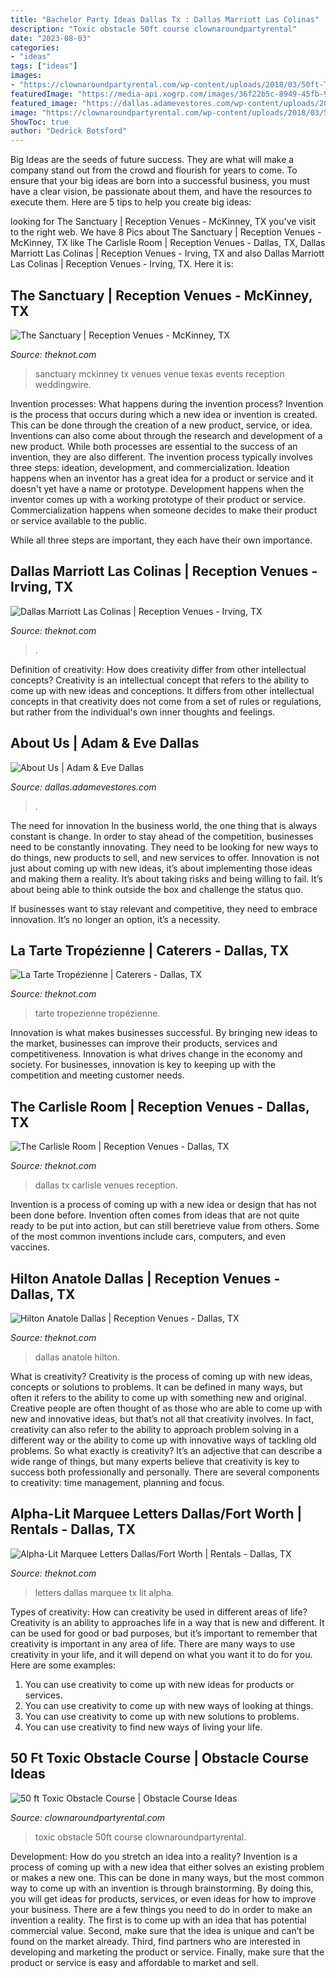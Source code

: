 ```yaml
---
title: "Bachelor Party Ideas Dallas Tx : Dallas Marriott Las Colinas"
description: "Toxic obstacle 50ft course clownaroundpartyrental"
date: "2023-08-03"
categories:
- "ideas"
tags: ["ideas"]
images:
- "https://clownaroundpartyrental.com/wp-content/uploads/2018/03/50ft-Toxic-Obstacle3.jpg"
featuredImage: "https://media-api.xogrp.com/images/36f22b5c-8949-45fb-9acc-ee50116a1e25"
featured_image: "https://dallas.adamevestores.com/wp-content/uploads/2020/10/AE182_int_4.jpg"
image: "https://clownaroundpartyrental.com/wp-content/uploads/2018/03/50ft-Toxic-Obstacle3.jpg"
ShowToc: true
author: "Dedrick Botsford"
---
```



Big Ideas are the seeds of future success. They are what will make a company stand out from the crowd and flourish for years to come. To ensure that your big ideas are born into a successful business, you must have a clear vision, be passionate about them, and have the resources to execute them. Here are 5 tips to help you create big ideas: 

	

		
looking for The Sanctuary | Reception Venues - McKinney, TX you've visit to the right web. We have 8 Pics about The Sanctuary | Reception Venues - McKinney, TX like The Carlisle Room | Reception Venues - Dallas, TX, Dallas Marriott Las Colinas | Reception Venues - Irving, TX and also Dallas Marriott Las Colinas | Reception Venues - Irving, TX. Here it is:
		
    
## The Sanctuary | Reception Venues - McKinney, TX

<img loading=lazy src="https://media-api.xogrp.com/images/36f22b5c-8949-45fb-9acc-ee50116a1e25" onerror="this.onerror=null;this.src='https://tse1.mm.bing.net/th?id=OIP.Gt5C25Da1s3ErvB993tJygHaE7&amp;pid=15.1';" alt="The Sanctuary | Reception Venues - McKinney, TX">

_Source: theknot.com_

>sanctuary mckinney tx venues venue texas events reception weddingwire. 

	

Invention processes: What happens during the invention process?
Invention is the process that occurs during which a new idea or invention is created. This can be done through the creation of a new product, service, or idea. Inventions can also come about through the research and development of a new product. While both processes are essential to the success of an invention, they are also different. 
The invention process typically involves three steps: ideation, development, and commercialization. Ideation happens when an inventor has a great idea for a product or service and it doesn't yet have a name or prototype. Development happens when the inventor comes up with a working prototype of their product or service. Commercialization happens when someone decides to make their product or service available to the public. 

While all three steps are important, they each have their own importance.

    
## Dallas Marriott Las Colinas | Reception Venues - Irving, TX

<img loading=lazy src="https://media-api.xogrp.com/images/84fbfbe0-6ad7-492a-b003-960521f49974~rs_270.480" onerror="this.onerror=null;this.src='https://tse3.mm.bing.net/th?id=OIP.bFLaNSCQdpAq7l44e1j_ygAAAA&amp;pid=15.1';" alt="Dallas Marriott Las Colinas | Reception Venues - Irving, TX">

_Source: theknot.com_

>. 

	

Definition of creativity: How does creativity differ from other intellectual concepts?
Creativity is an intellectual concept that refers to the ability to come up with new ideas and conceptions. It differs from other intellectual concepts in that creativity does not come from a set of rules or regulations, but rather from the individual's own inner thoughts and feelings.

    
## About Us | Adam &amp; Eve Dallas

<img loading=lazy src="https://dallas.adamevestores.com/wp-content/uploads/2020/10/AE182_int_4.jpg" onerror="this.onerror=null;this.src='https://tse4.mm.bing.net/th?id=OIP.e_xdIG9qxX6Y9WlQwMt7wgHaHa&amp;pid=15.1';" alt="About Us | Adam &amp; Eve Dallas">

_Source: dallas.adamevestores.com_

>. 

	

The need for innovation
In the business world, the one thing that is always constant is change. In order to stay ahead of the competition, businesses need to be constantly innovating. They need to be looking for new ways to do things, new products to sell, and new services to offer.
Innovation is not just about coming up with new ideas, it’s about implementing those ideas and making them a reality. It’s about taking risks and being willing to fail. It’s about being able to think outside the box and challenge the status quo.

If businesses want to stay relevant and competitive, they need to embrace innovation. It’s no longer an option, it’s a necessity.

    
## La Tarte Tropézienne | Caterers - Dallas, TX

<img loading=lazy src="https://media-api.xogrp.com/images/a3392324-3fcd-4cbc-a061-b3b519541c0f" onerror="this.onerror=null;this.src='https://tse3.mm.bing.net/th?id=OIP.CX8UN7pe3WyfRZ4CJgfT1wHaFj&amp;pid=15.1';" alt="La Tarte Tropézienne | Caterers - Dallas, TX">

_Source: theknot.com_

>tarte tropezienne tropézienne. 

	

Innovation is what makes businesses successful. By bringing new ideas to the market, businesses can improve their products, services and competitiveness. Innovation is what drives change in the economy and society. For businesses, innovation is key to keeping up with the competition and meeting customer needs.

    
## The Carlisle Room | Reception Venues - Dallas, TX

<img loading=lazy src="https://media-api.xogrp.com/images/42d9d644-bf9f-4436-9c83-8308c2593638~rs_720.480" onerror="this.onerror=null;this.src='https://tse4.mm.bing.net/th?id=OIP.Pi-E4l4MclU57syVMc80PQHaE8&amp;pid=15.1';" alt="The Carlisle Room | Reception Venues - Dallas, TX">

_Source: theknot.com_

>dallas tx carlisle venues reception. 

	

Invention is a process of coming up with a new idea or design that has not been done before. Invention often comes from ideas that are not quite ready to be put into action, but can still beretrieve value from others. Some of the most common inventions include cars, computers, and even vaccines.

    
## Hilton Anatole Dallas | Reception Venues - Dallas, TX

<img loading=lazy src="https://media-api.xogrp.com/images/fb070527-aa56-4747-a540-3393725ac9c9" onerror="this.onerror=null;this.src='https://tse3.mm.bing.net/th?id=OIP.zcZxdaGNI14A045CLkdvjgAAAA&amp;pid=15.1';" alt="Hilton Anatole Dallas | Reception Venues - Dallas, TX">

_Source: theknot.com_

>dallas anatole hilton. 

	

What is creativity?
Creativity is the process of coming up with new ideas, concepts or solutions to problems. It can be defined in many ways, but often it refers to the ability to come up with something new and original. Creative people are often thought of as those who are able to come up with new and innovative ideas, but that’s not all that creativity involves. In fact, creativity can also refer to the ability to approach problem solving in a different way or the ability to come up with innovative ways of tackling old problems.
So what exactly is creativity? It’s an adjective that can describe a wide range of things, but many experts believe that creativity is key to success both professionally and personally. There are several components to creativity: time management, planning and focus.

    
## Alpha-Lit Marquee Letters Dallas/Fort Worth | Rentals - Dallas, TX

<img loading=lazy src="https://media-api.xogrp.com/images/86dc63fe-400d-4e43-91d0-9f9d55b9b9e5~rs_360.480" onerror="this.onerror=null;this.src='https://tse3.mm.bing.net/th?id=OIP.nXKOYrt146BmSBVItXKVuwAAAA&amp;pid=15.1';" alt="Alpha-Lit Marquee Letters Dallas/Fort Worth | Rentals - Dallas, TX">

_Source: theknot.com_

>letters dallas marquee tx lit alpha. 

	

Types of creativity: How can creativity be used in different areas of life?
Creativity is an ability to approaches life in a way that is new and different. It can be used for good or bad purposes, but it’s important to remember that creativity is important in any area of life. There are many ways to use creativity in your life, and it will depend on what you want it to do for you. Here are some examples: 
1. You can use creativity to come up with new ideas for products or services.
2. You can use creativity to come up with new ways of looking at things.
3. You can use creativity to come up with new solutions to problems.
4. You can use creativity to find new ways of living your life.

    
## 50 Ft Toxic Obstacle Course | Obstacle Course Ideas

<img loading=lazy src="https://clownaroundpartyrental.com/wp-content/uploads/2018/03/50ft-Toxic-Obstacle3.jpg" onerror="this.onerror=null;this.src='https://tse4.mm.bing.net/th?id=OIP.5PYU4VoYxiT6qgDnHmLu_AHaFj&amp;pid=15.1';" alt="50 ft Toxic Obstacle Course | Obstacle Course Ideas">

_Source: clownaroundpartyrental.com_

>toxic obstacle 50ft course clownaroundpartyrental. 

	

Development: How do you stretch an idea into a reality?
Invention is a process of coming up with a new idea that either solves an existing problem or makes a new one. This can be done in many ways, but the most common way to come up with an invention is through brainstorming. By doing this, you will get ideas for products, services, or even ideas for how to improve your business.
There are a few things you need to do in order to make an invention a reality. The first is to come up with an idea that has potential commercial value. Second, make sure that the idea is unique and can’t be found on the market already. Third, find partners who are interested in developing and marketing the product or service. Finally, make sure that the product or service is easy and affordable to market and sell.

